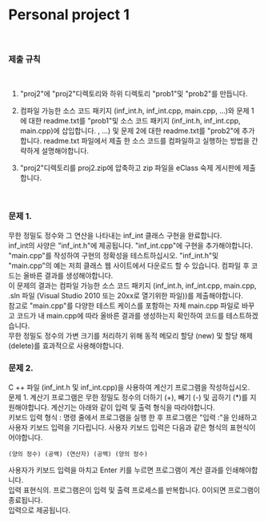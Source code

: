 # Personal project 1
<br>

### 제출 규칙
<br>

1. "proj2"에 "proj2"디렉토리와 하위 디렉토리 "prob1"및 "prob2"를 만듭니다.

2. 컴파일 가능한 소스 코드 패키지 (inf_int.h, inf_int.cpp, main.cpp, ...)와 문제 1에 대한 readme.txt를 "prob1"및 소스 코드 패키지 (inf_int.h, inf_int.cpp, main.cpp)에 삽입합니다. , ...) 및 문제 2에 대한 readme.txt를 "prob2"에 추가합니다. readme.txt 파일에서 제출 한 소스 코드를 컴파일하고 실행하는 방법을 간략하게 설명해야합니다.

3. "proj2"디렉토리를 proj2.zip에 압축하고 zip 파일을 eClass 숙제 게시판에 제출합니다.
<br>

### 문제 1.
무한 정밀도 정수와 그 연산을 나타내는 inf_int 클래스 구현을 완료합니다. <br>
inf_int의 사양은 "inf_int.h"에 제공됩니다. "inf_int.cpp"에 구현을 추가해야합니다. "main.cpp"를 작성하여 구현의 정확성을 테스트하십시오. "inf_int.h"및 "main.cpp"의 예는 저희 클래스 웹 사이트에서 다운로드 할 수 있습니다. 컴파일 후 코드는 올바른 결과를 생성해야합니다.<br>
이 문제의 결과는 컴파일 가능한 소스 코드 패키지 (inf_int.h, inf_int.cpp, main.cpp, .sln 파일 (Visual Studio 2010 또는 20xx로 열기위한 파일))를 제출해야합니다.<br>
참고로 "main.cpp"를 다양한 테스트 케이스를 포함하는 자체 main.cpp 파일로 바꾸고 코드가 내 main.cpp에 따라 올바른 결과를 생성하는지 확인하여 코드를 테스트하겠습니다.<br>
무한 정밀도 정수의 가변 크기를 처리하기 위해 동적 메모리 할당 (new) 및 할당 해제 (delete)를 효과적으로 사용해야합니다.
<br>

### 문제 2.
C ++ 파일 (inf_int.h 및 inf_int.cpp)을 사용하여 계산기 프로그램을 작성하십시오.<br>
문제 1. 계산기 프로그램은 무한 정밀도 정수의 더하기 (+), 빼기 (-) 및 곱하기 (*)를 지원해야합니다. 계산기는 아래와 같이 입력 및 출력 형식을 따라야합니다.<br>
키보드 입력 형식 : 명령 줄에서 프로그램을 실행 한 후 프로그램은 "입력 :"을 인쇄하고 사용자 키보드 입력을 기다립니다. 사용자 키보드 입력은 다음과 같은 형식의 표현식이어야합니다.<br>
```
(양의 정수) (공백) (연산자) (공백) (양의 정수)
```
사용자가 키보드 입력을 마치고 Enter 키를 누르면 프로그램이 계산 결과를 인쇄해야합니다.<br>
입력 표현식의. 프로그램은이 입력 및 출력 프로세스를 반복합니다. 0이되면 프로그램이 종료됩니다.<br>
입력으로 제공됩니다.<br>
